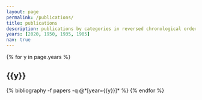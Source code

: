 ```yaml
---
layout: page
permalink: /publications/
title: publications
description: publications by categories in reversed chronological order. generated by jekyll-scholar.
years: [2020, 1950, 1935, 1905]
nav: true
---
```


<div class="publications">

{% for y in page.years %}
  <h2 class="year">{{y}}</h2>
  {% bibliography -f papers -q @*[year={{y}}]* %}
{% endfor %}

</div>
